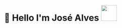 <h1 align="center">
👋 Hello I'm José Alves <img src="https://media.giphy.com/media/fAnEC88LccN7a/giphy.gif" width="50"</h1>



